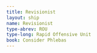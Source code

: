 ```yaml
---
title: Revisionist
layout: ship
name: Revisionist
type-abrev: ROU
type-long: Rapid Offensive Unit
book: Consider Phlebas
---
```

